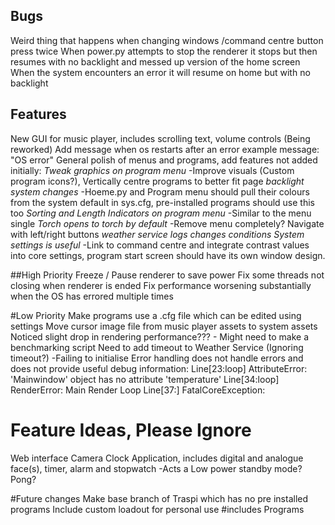 ## Bugs

Weird thing that happens when changing windows
/command centre button press twice
When power.py attempts to stop the renderer it stops but then resumes with no backlight and messed up version of the home screen
When the system encounters an error it will resume on home but with no backlight

## Features
New GUI for music player, includes scrolling text, volume controls (Being reworked)
Add message when os restarts after an error example message: "OS error"
General polish of menus and programs, add features not added initially:
  *Tweak graphics on program menu* -Improve visuals (Custom program icons?), Vertically centre programs to better fit page
  *backlight system changes* -Hoeme.py and Program menu should pull their colours from the system default in sys.cfg, pre-installed programs should use this too
  *Sorting and Length Indicators on program menu* -Similar to the menu single
  *Torch opens to torch by default* -Remove menu completely? Navigate with left/right buttons
  *weather service logs changes conditions*
  *System settings is useful* -Link to command centre and integrate contrast values into core settings, program start screen should have its own window design.

##High Priority
Freeze / Pause renderer to save power
Fix some threads not closing when renderer is ended
Fix performance worsening substantially when the OS has errored multiple times

#Low Priority
Make programs use a .cfg file which can be edited using settings
Move cursor image file from music player assets to system assets
Noticed slight drop in rendering performance??? - Might need to make a benchmarking script
Need to add timeout to Weather Service (Ignoring timeout?) -Failing to initialise
Error handling does not handle errors and does not provide useful debug information:
  Line[23:loop] AttributeError: 'Mainwindow' object has no attribute 'temperature'
  Line[34:loop] RenderError: Main Render Loop
  Line[37:<module>] FatalCoreException:


# Feature Ideas, Please Ignore
Web interface
Camera
Clock Application, includes digital and analogue face(s), timer, alarm and stopwatch -Acts a Low power standby mode?
Pong?

#Future changes
Make base branch of Traspi which has no pre installed programs
Include custom loadout for personal use #includes Programs
